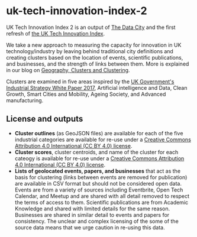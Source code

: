 # uk-tech-innovation-index-2
UK Tech Innovation Index 2 is an output of [The Data City](http://www.thedatacity.com) and the first refresh of [the UK Tech Innovation Index](http://odileeds.org/projects/uk-tech-innovation-index/).

We take a new approach to measuring the capacity for innovation in UK technology/industry by leaving behind traditional city definitions and creating clusters based on the location of events, scientific publications, and businesses, and the strength of links between them. More is explained in our blog on [Geography, Clusters and Clustering](http://thedatacity.com/blog/#Clusters).

Clusters are examined in five areas inspired by the [UK Government's Industrial Strategy White Paper 2017](https://www.gov.uk/government/publications/industrial-strategy-building-a-britain-fit-for-the-future), Artificial intelligence and Data, Clean Growth, Smart Cities and Mobility, Ageing Society, and Advanced manufacturing.

## License and outputs
* **Cluster outlines** (as GeoJSON files) are available for each of the five industrial categories are available for re-use under a [Creative Commons Attribution 4.0 International (CC BY 4.0) license](https://creativecommons.org/licenses/by/4.0/).
* **Cluster scores**, cluster centroids, and name of the cluster for each cateogy is available for re-use under a [Creative Commons Attribution 4.0 International (CC BY 4.0) license](https://creativecommons.org/licenses/by/4.0/).
* **Lists of geolocated events, papers, and businesses** that act as the basis for clustering (links between events are removed for publication) are available in CSV format but should not be considered open data. Events are from a variety of sources including Eventbrite, Open Tech Calendar, and Meetup and are shared with all detail removed to respect the terms of access to them. Scientific publications are from Academic Knowledge and shared with limited details for the same reason. Businesses are shared in similar detail to events and papers for consistency. The unclear and complex licensing of the some of the source data means that we urge caution in re-using this data.
